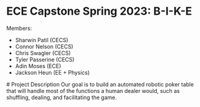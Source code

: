 # ECE Capstone Spring 2023: B-I-K-E
Members: 
<ul>
<li>Sharwin Patil (CECS)</li>
<li>Connor Nelson (CECS)</li>
<li>Chris Swagler (CECS)</li>
<li>Tyler Passerine (CECS)</li>
<li>Adin Moses (ECE)</li>
<li>Jackson Heun (EE + Physics)</li>
</ul>
# Project Description
Our goal is to build an automated robotic poker table that will handle most of the functions a human dealer would, such as shuffling, dealing, and facilitating the game.
